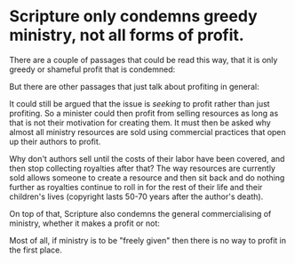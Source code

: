 
# Scripture only condemns greedy ministry, not all forms of profit.

There are a couple of passages that could be read this way, that it is only greedy or shameful profit that is condemned:

<BibleQuote passage="Titus 1:10-11"></BibleQuote>

<BibleQuote passage="1 Peter 5:1-2"></BibleQuote>

But there are other passages that just talk about profiting in general:

<BibleQuote passage="2 Cor 2:17"></BibleQuote>

<BibleQuote passage="1 Tim 6:5b-8"></BibleQuote>

It could still be argued that the issue is _seeking_ to profit rather than just profiting. So a minister could then profit from selling resources as long as that is not their motivation for creating them. It must then be asked why almost all ministry resources are sold using commercial practices that open up their authors to profit.

Why don't authors sell until the costs of their labor have been covered, and then stop collecting royalties after that? The way resources are currently sold allows someone to create a resource and then sit back and do nothing further as royalties continue to roll in for the rest of their life and their children's lives (copyright lasts 50-70 years after the author's death).

On top of that, Scripture also condemns the general commercialising of ministry, whether it makes a profit or not:

<ArticlePreview id='commerce-condemned'></ArticlePreview>

Most of all, if ministry is to be "freely given" then there is no way to profit in the first place.
